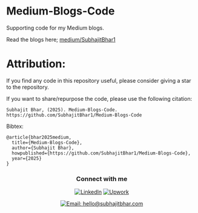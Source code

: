 # Medium-Blogs-Code
Supporting code for my Medium blogs.

Read the blogs here; [medium/SubhajitBhar1](https://medium.com/@subhajitbhar1)

# Attribution:

If you find any code in this repository useful, please consider giving a star to the repository.

If you want to share/repurpose the code, please use the following citation:

```
Subhajit Bhar, (2025). Medium-Blogs-Code. https://github.com/SubhajitBhar1/Medium-Blogs-Code
```

Bibtex:

```
@article{bhar2025medium,
  title={Medium-Blogs-Code},
  author={Subhajit Bhar},
  howpublished={https://github.com/SubhajitBhar1/Medium-Blogs-Code},
  year={2025}
}
```
<div align="center">
<h3 >Connect with me</h3>

[![LinkedIn](https://img.shields.io/badge/LinkedIn-0077B5?style=for-the-badge&logo=linkedin&logoColor=white)](https://www.linkedin.com/in/subhajitbhar1/)
[![Upwork](https://img.shields.io/badge/Upwork-6FDA44?style=for-the-badge&logo=upwork&logoColor=white)](https://www.upwork.com/freelancers/subhajitbhar1)

<a href="mailto:hello@subhajitbhar.com"><img src="https://img.shields.io/badge/Email-hello%40subhajitbhar.com-000000?style=for-the-badge&logo=gmail&logoColor=white" alt="Email: hello@subhajitbhar.com" /></a>

</div>
